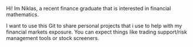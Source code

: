 Hi! Im Niklas, a recent finance graduate that is interested in financial mathematics.

I want to use this Git to share personal projects that i use to help with my financial markets exposure. 
You can expect things like trading support/risk management tools or stock screeners. 
